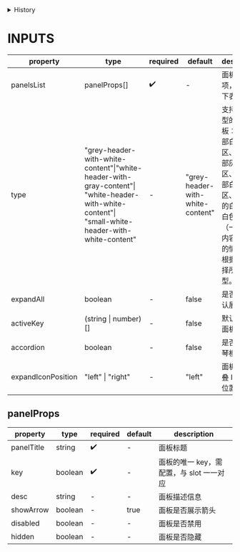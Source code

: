 [//]: # "atom-bricks/layout-and-container/collapse-container.ts"

<details>
<summary>History</summary>

| Version | Change                       |
| ------- | ---------------------------- |
| 2.10.0  | 新增属性 `panelProps.hidden` |

</details>

# INPUTS

| property           | type                                                                                                                                             | required | default                          | description                                                                                                                                                          |
| ------------------ | ------------------------------------------------------------------------------------------------------------------------------------------------ | -------- | -------------------------------- | -------------------------------------------------------------------------------------------------------------------------------------------------------------------- |
| panelsList         | panelProps[]                                                                                                                                     | ✔️       | -                                | 面板列表项，具体看下表                                                                                                                                               |
| type               | "grey-header-with-white-content"\|"white-header-with-gray-content"\| "white-header-with-white-content"\| "small-white-header-with-white-content" | -        | "grey-header-with-white-content" | 支持四种类型的折叠面板：灰色头部白色内容区、白色头部灰色内容区、白色头部白色内容区、小间距的白色头部白色内容区（一般用于内容为卡片的情况），可根据场景选择所需类型。 |
| expandAll          | boolean                                                                                                                                          | -        | false                            | 是否全部默认展开                                                                                                                                                     |
| activeKey          | (string \| number)[]                                                                                                                             | -        | false                            | 默认展开的面板的 key                                                                                                                                                 |
| accordion          | boolean                                                                                                                                          | -        | false                            | 是否为手风琴模式                                                                                                                                                     |
| expandIconPosition | "left" \| "right"                                                                                                                                | -        | "left"                           | 面板展开折叠 Icon 的位置                                                                                                                                             |

## panelProps

| property   | type    | required | default | description                              |
| ---------- | ------- | -------- | ------- | ---------------------------------------- |
| panelTitle | string  | ✔️       | -       | 面板标题                                 |
| key        | boolean | ✔️       | -       | 面板的唯一 key，需配置，与 slot 一一对应 |
| desc       | string  | -        | -       | 面板描述信息                             |
| showArrow  | boolean | -        | true    | 面板是否展示箭头                         |
| disabled   | boolean | -        | -       | 面板是否禁用                             |
| hidden     | boolean | -        | -       | 面板是否隐藏                             |
